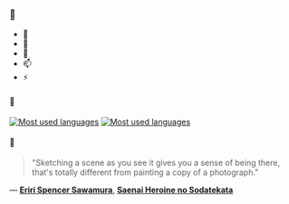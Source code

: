 ### 👋

- 🔭
- 🌱
- 💬
- 📫
- ⚡

#### 🧏

[![Most used languages](https://github-readme-stats-aynah.vercel.app/api/top-langs/?username=aynh&theme=solarized-dark&langs_count=6&layout=compact&hide_title=true)](https://github.com/anuraghazra/github-readme-stats#gh-dark-mode-only)
[![Most used languages](https://github-readme-stats-aynah.vercel.app/api/top-langs/?username=aynh&theme=solarized-light&langs_count=6&layout=compact&hide_title=true)](https://github.com/anuraghazra/github-readme-stats#gh-light-mode-only)

#### 💬

> "Sketching a scene as you see it gives you a sense of being there, that's totally different from painting a copy of a photograph."

&mdash; [**Eriri Spencer Sawamura**](https://myanimelist.net/character.php?q=Eriri%20Spencer%20Sawamura&cat=character), [**Saenai Heroine no Sodatekata**](https://myanimelist.net/search/all?q=Saenai%20Heroine%20no%20Sodatekata&cat=all)
